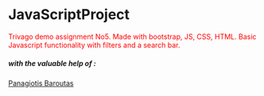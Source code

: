 # JavaScriptProject

<p style="color: #FF0000;">Trivago demo assignment No5. Made with bootstrap, JS, CSS, HTML. Basic Javascript functionality with filters and a search bar.</p> 

<h5>with the valuable help of :</h5>
<a href="https://github.com/AjiStone23">Panagiotis Baroutas</a>
